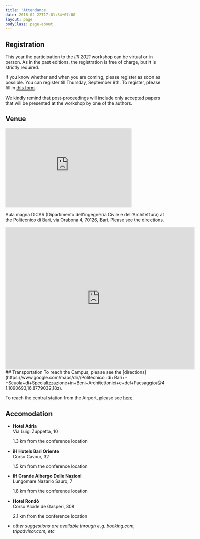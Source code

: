 ```yaml
---
title: 'Attendance'
date: 2018-02-22T17:01:34+07:00
layout: page
bodyClass: page-about
---
```


## Registration
This year the participation to the _IIR 2021_ workshop can be virtual or in person. As in the past editions, the registration is free of charge, but it is strictly required.

If you know whether and when you are coming, please register as soon as possible. You can register till Thursday, September 9th.
To register, please fill in [this form](https://forms.gle/71DiRHcsPhFmfLQU8).

We kindly remind that post-proceedings will include only accepted papers that will be presented at the workshop by one of the authors.

## Venue
<iframe style="border: 0;" src="https://www.google.com/maps/embed?pb=!4v1520352962140!6m8!1m7!1sCAoSLEFGMVFpcE1RblY1RFVKWVg4ZXZkaFhKNTR3RGJEbzlWcUdiM2VyYjRzVTdw!2m2!1d41.10922401460508!2d16.87862365919635!3f230.98460847840107!4f-2.8544496909431274!5f0.7820865974627469" width="400" height="250" frameborder="0" allowfullscreen="allowfullscreen"><span style="display: inline-block; width: 0px; overflow: hidden; line-height: 0;" data-mce-type="bookmark" class="mce_SELRES_start">&#xFEFF;</span></iframe>

Aula magna DICAR (Dipartimento dell'ingegneria Civile e dell'Architettura) at the Politecnico di Bari, via Orabona 4, 70126, Bari. Please see the [directions](https://www.google.com/maps/dir//Politecnico+di+Bari+-+Scuola+di+Specializzazione+in+Beni+Architettonici+e+del+Paesaggio/@41.1090693,16.8779032,18z).

<iframe src="https://www.google.com/maps/embed?pb=!1m14!1m8!1m3!1d513.471380869805!2d16.878775105796567!3d41.10945794396242!3m2!1i1024!2i768!4f13.1!3m3!1m2!1s0x0%3A0xfe15f04989147fa7!2sPolitecnico%20di%20Bari%20-%20Scuola%20di%20Specializzazione%20in%20Beni%20Architettonici%20e%20del%20Paesaggio!5e1!3m2!1sen!2sit!4v1631104247580!5m2!1sen!2sit" width="600" height="450" style="border:0;" allowfullscreen="" loading="lazy"></iframe>
## Transportation
To reach the Campus, please see the [directions](https://www.google.com/maps/dir//Politecnico+di+Bari+-+Scuola+di+Specializzazione+in+Beni+Architettonici+e+del+Paesaggio/@41.1090693,16.8779032,18z).

To reach the central station from the Airport, please see [here](http://www.aeroportidipuglia.it/bari/bus).

## Accomodation

- **Hotel Adria**   
  Via Luigi Zuppetta, 10

  1.3 km from the conference location

- **iH Hotels Bari Oriente**   
  Corso Cavour, 32

  1.5 km from the conference location

- **iH Grande Albergo Delle Nazioni**   
  Lungomare Nazario Sauro, 7

  1.8 km from the conference location

- **Hotel Rondò**   
  Corso Alcide de Gasperi, 308

  2.1 km from the conference location


- _other suggestions are available through e.g. booking.com, tripadvisor.com, etc_
